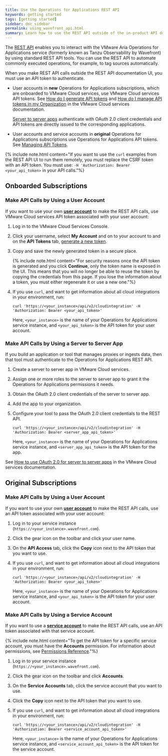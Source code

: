 ```yaml
---
title: Use the Operations for Applications REST API
keywords: getting started
tags: [getting started]
sidebar: doc_sidebar
permalink: using_wavefront_api.html
summary: Learn how to use the REST API outside of the in-product API documentation UI.
---
```


The [REST API](wavefront_api.html) enables you to interact with the VMware Aria Operations for Applications service (formerly known as Tanzu Observability by Wavefront) by using standard REST API tools. You can use the REST API to automate commonly executed operations, for example, to tag sources automatically.

When you make REST API calls outside the REST API documentation UI, you must use an API token to authenticate.

* User accounts in **new** Operations for Applications subscriptions, which are onboarded to VMware Cloud services, use VMware Cloud services API tokens. See [How do I generate API tokens](https://docs.vmware.com/en/VMware-Cloud-services/services/Using-VMware-Cloud-Services/GUID-E2A3B1C1-E9AD-4B00-A6B6-88D31FCDDF7C.html) and [How do I manage API tokens in my Organization](https://docs.vmware.com/en/VMware-Cloud-services/services/Using-VMware-Cloud-Services/GUID-3A9C29E0-460B-4586-B51A-084443A960D0.html) in the VMware Cloud services documentation.

  [Server to server apps](csp_server_to_server_apps.html) authenticate with OAuth 2.0 client credentials and API tokens are directly issued to the corresponding applications.

* User accounts and service accounts in **original** Operations for Applications subscriptions use Operations for Applications API tokens. See [Managing API Tokens](wavefront_api.html#managing-api-tokens). 


{% include note.html content="If you want to use the `curl` examples from the REST API UI to run them remotely, you must replace the CSRF token with an API token. You must use:  `-H 'Authorization: Bearer <your_api_token>` in your API calls."%}


## Onboarded Subscriptions

### Make API Calls by Using a User Account

If you want to use your own [**user account**](user-accounts.html) to make the REST API calls, use VMware Cloud services API token associated with your user account:

1. Log in to the VMware Cloud Services Console.
2. Click your username, select **My Account** and on  to your account to and on the **API Tokens** tab, [generate a new token](https://docs.vmware.com/en/VMware-Cloud-services/services/Using-VMware-Cloud-Services/GUID-E2A3B1C1-E9AD-4B00-A6B6-88D31FCDDF7C.html).
3. Copy and save the newly generated token in a secure place.

   {% include note.html content="For security reasons once the API token is generated and you click **Continue**, only the token name is exposed in the UI. This means that you will no longer be able to reuse the token by copying the credentials from this page. If you lose the information about a token, you must either regenerate it or use a new one."%}
4. If you use `curl`, and want to get information about all cloud integrations in your environment, run:

    ```
   curl 'https://<your_instance>/api/v2/cloudintegration' -H 'Authorization: Bearer <your_api_token>'
    ```
   
   Here, `<your_instance>` is the name of your Operations for Applications service instance, and `<your_api_token>` is the API token for your user account.


### Make API Calls by Using a Server to Server App

If you build an application or tool that manages proxies or ingests data, then that tool must authenticate to the Operations for Applications REST API. 

1. Create a server to server app in VMware Cloud services.
2. Assign one or more roles to the server to server app to grant it the Operations for Applications permissions it needs.
3. Obtain the OAuth 2.0 client credentials of the server to server app.
4. Add the app to your organization.
5. Configure your tool to pass the OAuth 2.0 client credentials to the REST API.


    ```
   curl 'https://<your_instance>/api/v2/cloudintegration' -H      'Authorization: Bearer <server_app_api_token>'
   ```
   
   Here, `<your_instance>` is the name of your Operations for Applications service instance, and `<server_app_api_token>` is the API token for the app.

See [How to use OAuth 2.0 for server to server apps](https://docs.vmware.com/en/VMware-Cloud-services/services/Using-VMware-Cloud-Services/GUID-327AE12A-85DB-474B-89B2-86651DF91C77.html) in the VMware Cloud services documentation.

## Original Subscriptions

### Make API Calls by Using a User Account

If you want to use your own [**user account**](user-accounts.html) to make the REST API calls, use an API token associated with your user account:

1. Log in to your service instance (`https://<your_instance>.wavefront.com`).
2. Click the gear icon on the toolbar and click your user name.
3. On the **API Access** tab, click the **Copy** icon next to the API token that you want to use.
4. If you use `curl`, and want to get information about all cloud integrations in your environment, run:

    ```
   curl 'https://<your_instance>/api/v2/cloudintegration' -H 'Authorization: Bearer <your_api_token>'
    ```
   
   Here, `<your_instance>` is the name of your Operations for Applications service instance, and `<your_api_token>` is the API token for your user account.
  
### Make API Calls by Using a Service Account


If you want to use a [**service account**](service-accounts.html) to make the REST API calls, use an API token associated with that service account.

{% include note.html content="To get the API token for a specific service account, you must have the **Accounts** permission. For information about permissions, see [Permissions Reference](permissions_overview.html)."%}

1. Log in to your service instance (`https://<your_instance>.wavefront.com`).
2. Click the gear icon on the toolbar and click **Accounts**.
3. On the **Service Accounts** tab, click the service account that you want to use.
4. Click the **Copy** icon next to the API token that you want to use.
5. If you use `curl`, and want to get information about all cloud integrations in your environment, run:
  
   ```
   curl 'https://<your_instance>/api/v2/cloudintegration' -H      'Authorization: Bearer <service_account_api_token>'
   ```
   
   Here, `<your_instance>` is the name of your Operations for Applications service instance, and `<service_account_api_token>` is the API token for the service account.
